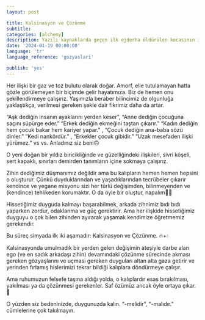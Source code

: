 ```yaml
---
layout: post

title: Kalsinasyon ve Çözünme
subtitle:
categories: [alchemy]
description: Yazılı kaynaklarda geçen ilk ejderha öldürülen kocasının intikamını almak için ejderhalardan bir ordu kuran ve kendisi de ejderha görünümüne bürünen Tiamat'tır.
date: '2024-01-19 00:00:00'
language: 'tr'
language_reference: 'gozyaslari'

publish: 'yes'
---
```



Her ilişki bir gaz ve toz bulutu olarak doğar. Amorf, elle tutulamayan hatta gözle görülemeyen bir biçimde gelir hayatımıza. Biz de hemen onu şekillendirmeye çalışırız. Yaşımızla beraber bilincimiz de olgunluğa yaklaştıkça, verilmesi gereken şekle dair fikrimiz daha da artar.

“Aşk dediğin insanın ayaklarını yerden keser”, “Anne dediğin çocuğuna saçını süpürge eder.” “Erkek dediğin ekmeğini taştan çıkarır.” “Kadın dediğin hem çocuk bakar hem kariyer yapar.” , “Çocuk dediğin ana-baba sözü dinler.” “Kedi nankördür.” , “Erkekler çocuk gibidir.” “Uzak mesefaden ilişki yürümez.” vs vs. Anladınız siz beni🙃

O yeni doğan bir yıldız biricikliğinde ve güzelliğindeki ilişkileri, sivri köşeli, sert kapaklı, sınırları demirden tanımların içine sokmaya çalışırız.

Zihin dediğimiz düşmanımız değildir ama bu kalıpların hemen hemen hepsini o oluşturur. Çünkü duyduklarından ve yaşadıklarından tecrübeler çıkarır kendince ve yegane misyonu sizi her türlü değişimden, bilinmeyenden ve (kendince) tehlikeden korumaktır. O da öyle bir oluştur, napalım🤷‍♀️

Hissetiğimiz duyguda kalmayı başarabilmek, arkada zihnimiz bıdı bıdı yaparken zordur, odaklanma ve güç gerektirir. Ama her ilişkide hissetiğimiz duyguyu o çok bilen zihinden ayırarak yaşamak kendimize öğretmemiz gerekendir.

Bu süreç simyada ilk iki aşamadır: Kalsinasyon ve Çözünme. 🔥+💧

Kalsinasyonda umulmadık bir yerden gelen değişimin ateşiyle darbe alan ego (ve en sadık arkadaşı zihin) devamındaki çözünme sürecinde akması gereken gözyaşlarını ve uçması gereken duyguları altan alta gaza getirir ve yerinden fırlamış hislerimizi tekrar bildiği kalıplara döndürmeye çalışır.

Ama ruhumuzun felsefe taşına aldığı yolda, o kalıplardır esas bırakılması, yakılması ya da çözünmesi gerekenler. Saf özümüz ancak öyle ortaya çıkar. 💫

O yüzden siz bedeninizde, duygunuzda kalın. “-melidir”, “-malıdır.” cümlelerine çok takılmayın.
